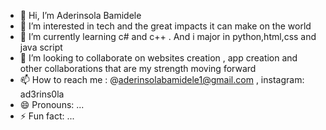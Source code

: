 - 👋 Hi, I’m Aderinsola Bamidele
- 👀 I’m interested in tech and the great impacts it can make on the world
- 🌱 I’m currently learning c# and c++ . And i major in python,html,css and java script
- 💞️ I’m looking to collaborate on websites creation , app creation and other collaborations that are my strength moving forward
- 📫 How to reach me : @aderinsolabamidele1@gmail.com , instagram: ad3rins0la 
- 😄 Pronouns: ...
- ⚡ Fun fact: ...

<!---
aderinsolabamidele/aderinsolabamidele is a ✨ special ✨ repository because its `README.md` (this file) appears on your GitHub profile.
You can click the Preview link to take a look at your changes.
--->
